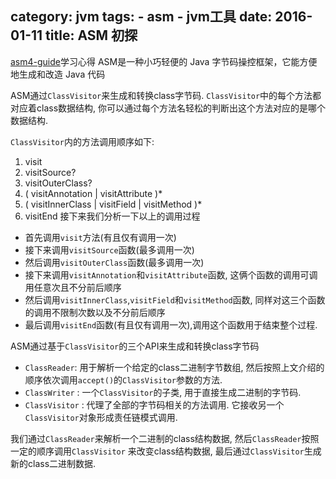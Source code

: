 category: jvm
tags: 
	- asm
	- jvm工具
date: 2016-01-11
title: ASM 初探
---
[asm4-guide](http://download.forge.objectweb.org/asm/asm4-guide.pdf)学习心得
 ASM是一种小巧轻便的 Java 字节码操控框架，它能方便地生成和改造 Java 代码

ASM通过`ClassVisitor`来生成和转换class字节码. `ClassVisitor`中的每个方法都对应着class数据结构, 你可以通过每个方法名轻松的判断出这个方法对应的是哪个数据结构. 

`ClassVisitor`内的方法调用顺序如下:
1. visit 
2. visitSource? 
3. visitOuterClass? 
4. ( visitAnnotation | visitAttribute )*
5. ( visitInnerClass | visitField | visitMethod )*
6. visitEnd
接下来我们分析一下以上的调用过程
* 首先调用`visit`方法(有且仅有调用一次)
* 接下来调用`visitSource`函数(最多调用一次)
* 然后调用`visitOuterClass`函数(最多调用一次)
* 接下来调用`visitAnnotation`和`visitAttribute`函数, 这俩个函数的调用可调用任意次且不分前后顺序
* 然后调用`visitInnerClass`,`visitField`和`visitMethod`函数, 同样对这三个函数的调用不限制次数以及不分前后顺序
* 最后调用`visitEnd`函数(有且仅有调用一次),调用这个函数用于结束整个过程.


ASM通过基于`ClassVisitor`的三个API来生成和转换class字节码
* `ClassReader`: 用于解析一个给定的class二进制字节数组, 然后按照上文介绍的顺序依次调用`accept()`的`ClassVisitor`参数的方法.
* `ClassWriter` : 一个`ClassVisitor`的子类, 用于直接生成二进制的字节码. 
* `ClassVisitor` : 代理了全部的字节码相关的方法调用. 它接收另一个`ClassVisitor`对象形成责任链模式调用.

我们通过`ClassReader`来解析一个二进制的class结构数据, 然后`ClassReader`按照一定的顺序调用`ClassVisitor` 来改变class结构数据, 最后通过`ClassVisitor`生成新的class二进制数据.